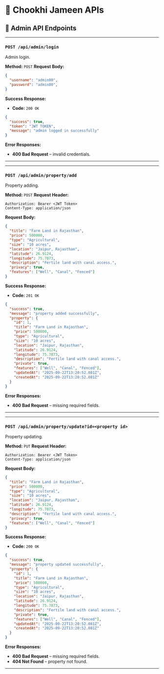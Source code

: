 # 🌾 Chookhi Jameen APIs

## 📘 Admin API Endpoints

---

### `POST /api/admin/login`

Admin login.

**Method:** `POST`
**Request Body:**

```json
{
  "username": "admin00",
  "password": "admin00",
}
```

**Success Response:**

* **Code:** `200 OK`

```json
{
  "success": true,
  "token": "JWT TOKEN",
  "message": "admin logged in successfully"
}
```

**Error Responses:**

* **400 Bad Request** – invalid credentials.

---
---

### `POST /api/admin/property/add`

Property adding.

**Method:** `POST`
**Request Header:**

```http
Authorization: Bearer <JWT Token>
Content-Type: application/json
```
**Request Body:**

```json
{
  "title": "Farm Land in Rajasthan",
  "price": 500000,
  "type": "Agricultural",
  "size": "10 acres",
  "location": "Jaipur, Rajasthan",
  "latitude": 26.9124,
  "longitude": 75.7873,
  "description": "Fertile land with canal access.",
  "privacy": true,
  "features": ["Well", "Canal", "Fenced"]
}
```

**Success Response:**

* **Code:** `201 OK`

```json
{
  "success": true,
  "message": "property added successfully",
  "property": {
    "id": 1,
    "title": "Farm Land in Rajasthan",
    "price": 500000,
    "type": "Agricultural",
    "size": "10 acres",
    "location": "Jaipur, Rajasthan",
    "latitude": 26.9124,
    "longitude": 75.7873,
    "description": "Fertile land with canal access.",
    "private": true,
    "features": ["Well", "Canal", "Fenced"],
    "updatedAt": "2025-09-22T13:20:52.081Z",
    "createdAt": "2025-09-22T13:20:52.081Z"
  }
}
```

**Error Responses:**

* **400 Bad Request** – missing required fields.

---
---

### `POST /api/admin/property/update?id=<property id>`

Property updating.

**Method:** `PUT`
**Request Header:**

```http
Authorization: Bearer <JWT Token>
Content-Type: application/json
```
**Request Body:**

```json
{
  "title": "Farm Land in Rajasthan",
  "price": 500000,
  "type": "Agricultural",
  "size": "10 acres",
  "location": "Jaipur, Rajasthan",
  "latitude": 26.9124,
  "longitude": 75.7873,
  "description": "Fertile land with canal access.",
  "privacy": true,
  "features": ["Well", "Canal", "Fenced"]
}
```

**Success Response:**

* **Code:** `200 OK`

```json
{
  "success": true,
  "message": "property updated successfully",
  "property": {
    "id": 1,
    "title": "Farm Land in Rajasthan",
    "price": 500000,
    "type": "Agricultural",
    "size": "10 acres",
    "location": "Jaipur, Rajasthan",
    "latitude": 26.9124,
    "longitude": 75.7873,
    "description": "Fertile land with canal access.",
    "private": true,
    "features": ["Well", "Canal", "Fenced"],
    "updatedAt": "2025-09-22T13:20:52.081Z",
    "createdAt": "2025-09-22T13:20:52.081Z"
  }
}
```

**Error Responses:**

* **400 Bad Request** – missing required fields.
* **404 Not Found** – property not found.

---
